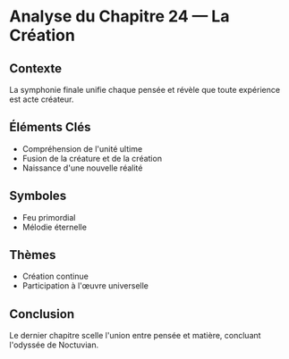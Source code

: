 # Analyse du Chapitre 24 — La Création

## Contexte
La symphonie finale unifie chaque pensée et révèle que toute expérience est acte créateur.

## Éléments Clés
- Compréhension de l'unité ultime
- Fusion de la créature et de la création
- Naissance d'une nouvelle réalité

## Symboles
- Feu primordial
- Mélodie éternelle

## Thèmes
- Création continue
- Participation à l'œuvre universelle

## Conclusion
Le dernier chapitre scelle l'union entre pensée et matière, concluant l'odyssée de Noctuvian.
